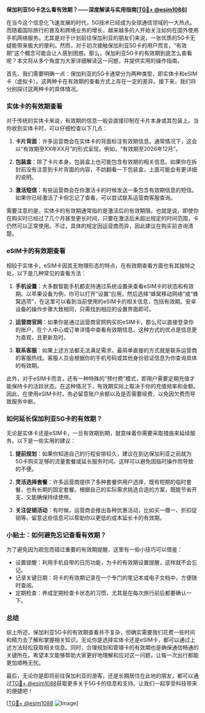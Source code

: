**保加利亚5G卡怎么看有效期？——深度解读与实用指南[[TG💪+ @esim1088](https://t.me/s/esim1088)]**

在当今这个信息化飞速发展的时代，5G技术已经成为全球通信领域的一大热点。而随着国际旅行的普及和跨境业务的增长，越来越多的人开始关注如何在国外使用手机网络服务。尤其是对于计划前往保加利亚的朋友们来说，一张优质的5G卡无疑能带来极大的便利。然而，对于初次接触保加利亚5G卡的用户而言，“有效期”这个概念可能会让人感到困惑。那么，保加利亚5G卡的有效期到底怎么查看呢？本文将从多个角度为大家详细解读这一问题，并提供实用的操作指南。

首先，我们需要明确一点：保加利亚的5G卡通常分为两种类型，即实体卡和eSIM卡（虚拟卡）。这两种卡在有效期的查看方式上存在一定的差异。接下来，我们将分别探讨这两种卡的具体情况。

### 实体卡的有效期查看

对于传统的实体卡来说，有效期的信息一般会直接印制在卡片本身或其包装上。当你收到实体卡时，可以仔细检查以下几点：

1. **卡片背面**：许多运营商会在实体卡的背面标注有效期信息。通常情况下，这会以“有效期至XX年XX月”的形式呈现。例如，“有效期至2026年12月”。

2. **包装盒**：除了卡片本身，包装盒上也可能包含有效期的相关信息。如果你在拆封前没有注意到卡片背面的内容，不妨翻看一下包装盒，上面可能会有更详细的说明。

3. **激活短信**：有些运营商会在你激活卡的时候发送一条包含有效期信息的短信。如果你已经激活了卡但忘记了查看，可以尝试联系运营商客服查询。

需要注意的是，实体卡的有效期通常指的是激活后的有效期限。也就是说，即使你在购买时已经过了几个月甚至更长时间，只要在激活后未超出规定的时间范围，卡仍然可以正常使用。不过，具体的规定因运营商而异，因此建议在购买前咨询清楚。

### eSIM卡的有效期查看

相较于实体卡，eSIM卡因其无物理形态的特点，在有效期查看方面也有其独特之处。以下是几种常见的查看方法：

1. **手机设置**：大多数智能手机都支持通过系统设置来查看eSIM卡的状态和有效期。以苹果设备为例，你可以打开“设置”应用，然后选择“蜂窝移动网络”或“蜂窝选项”，在这里可以看到当前使用的eSIM卡的相关信息，包括有效期。安卓设备的操作步骤大致相同，只需找到相应的设置界面即可。

2. **运营商官网**：如果你是通过运营商官网购买的eSIM卡，那么可以直接登录你的账户，在个人中心或订单详情中查看有效期信息。这种方式的优点是信息更为直观，且更新及时。

3. **联系客服**：如果上述方法都无法满足需求，最简单直接的方式就是联系运营商的客服热线。客服人员会根据你的手机号码或其他身份验证信息为你查询具体的有效期。

此外，对于eSIM卡而言，还有一种特殊的“预付费”模式，即用户需要定期充值才能保持卡的活跃状态。在这种情况下，有效期实际上取决于你的充值频率和金额。因此，在使用eSIM卡时，务必留意账户余额以及是否需要续费，以免因欠费而导致服务中断。

### 如何延长保加利亚5G卡的有效期？

无论是实体卡还是eSIM卡，一旦有效期到期，就意味着你需要采取措施来延续服务。以下是一些实用的建议：

1. **提前规划**：如果你知道自己的行程安排较久，建议在到达保加利亚之前就为5G卡购买足够的流量套餐或延长服务时间。这样可以避免因临时操作而导致的不便。

2. **灵活选择套餐**：许多运营商提供了多种套餐供用户选择，既有短期的临时套餐，也有长期的固定套餐。根据自己的实际需求挑选合适的方案，既能节省开支，又能确保持续使用。

3. **关注促销活动**：有时候，运营商会推出各种优惠活动，比如买一赠一、折扣促销等。留意这些信息可以帮助你以更低的成本延长卡的有效期。

### 小贴士：如何避免忘记查看有效期？

为了避免因为疏忽而错过重要的有效期提醒，这里有一些小技巧可以借鉴：

- 设置提醒：利用手机自带的日历功能，为卡的有效期设置提醒，这样就不会忘记。
- 记录关键日期：将卡的有效期记录在一个专门的笔记本或电子文档中，方便随时查阅。
- 定期检查：养成定期检查卡状态的习惯，尤其是在每次旅行前后都要确认一下。

### 总结

综上所述，保加利亚5G卡的有效期查看并不复杂，但确实需要我们花费一些时间和精力去了解和掌握相关知识。无论你是选择实体卡还是eSIM卡，都可以通过上述方法轻松获取相关信息。同时，合理规划和管理卡的有效期也是确保通信畅通的关键所在。希望本文能够帮助大家更好地理解和应对这一问题，让每一次出行都能更加顺畅无忧。

最后，无论你是即将前往保加利亚的游客，还是长期居住在此地的朋友，都可以通过[TG💪+ @esim1088](https://t.me/s/esim1088)获取更多关于5G卡的信息和支持。让我们一起享受科技带来的便捷吧！

[[TG💪+ @esim1088](https://t.me/s/esim1088) ![Image](https://i.postimg.cc/4NQfJmqS/Snipaste-2025-05-13-00-14-12.png)]